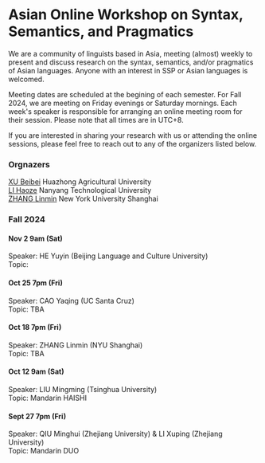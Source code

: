 # Asian Online Workshop on Syntax, Semantics, and Pragmatics

We are a community of linguists based in Asia, meeting (almost) weekly to present and discuss research on the syntax, semantics, and/or pragmatics of Asian languages. Anyone with an interest in SSP or Asian languages is welcomed.  

Meeting dates are scheduled at the begining of each semester. For Fall 2024, we are meeting on Friday evenings or Saturday mornings. Each week's speaker is responsible for arranging an online meeting room for their session. Please note that all times are in UTC+8.  

If you are interested in sharing your research with us or attending the online sessions, please feel free to reach out to any of the organizers listed below. 

### Orgnazers 
[XU Beibei](https://billyxu1983.wordpress.com/) Huazhong Agricultural University <br>
[LI Haoze](https://haozeli-ling.github.io/haozeli/) Nanyang Technological University  <br>
[ZHANG Linmin](https://sites.google.com/site/zhanglinmin/) New York University Shanghai


### Fall 2024

#### Nov 2 9am (Sat)
Speaker: HE Yuyin (Beijing Language and Culture University) <br>
Topic:  <br>

#### Oct 25 7pm (Fri)
Speaker: CAO Yaqing (UC Santa Cruz) <br>
Topic: TBA

#### Oct 18 7pm (Fri)
Speaker: ZHANG Linmin (NYU Shanghai) <br>
Topic: TBA 

#### Oct 12 9am (Sat) 
Speaker: LIU Mingming (Tsinghua University) <br>
Topic: Mandarin HAISHI

#### Sept 27 7pm (Fri) 
Speaker: QIU Minghui (Zhejiang University) & LI Xuping (Zhejiang University) <br>
Topic: Mandarin DUO
